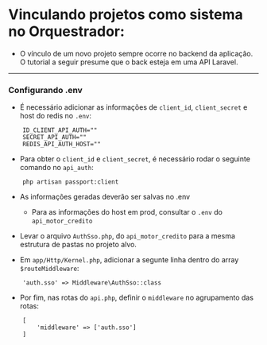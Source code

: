 # Vinculando projetos como sistema no Orquestrador:

- O vínculo de um novo projeto sempre ocorre no backend da aplicação. O tutorial a seguir presume que o back esteja em uma API Laravel.
---
### Configurando .env
- É necessário adicionar as informações de `client_id`, `client_secret` e host do redis no `.env`:

```
    ID_CLIENT_API_AUTH=""
    SECRET_API_AUTH=""
    REDIS_API_AUTH_HOST=""
```
- Para obter o `client_id` e `client_secret`, é necessário rodar o seguinte comando no `api_auth`:
```
    php artisan passport:client
```
- As informações geradas deverão ser salvas no .env
    - Para as informações do host em prod, consultar o `.env` do `api_motor_credito`

- Levar o arquivo `AuthSso.php`, do `api_motor_credito` para a mesma estrutura de pastas no projeto alvo.

- Em `app/Http/Kernel.php`, adicionar a segunte linha dentro do array `$routeMiddleware`:
```
    'auth.sso' => Middleware\AuthSso::class
```

- Por fim, nas rotas do `api.php`, definir o `middleware` no agrupamento das rotas:
```
    [
        'middleware' => ['auth.sso']
    ]
```
